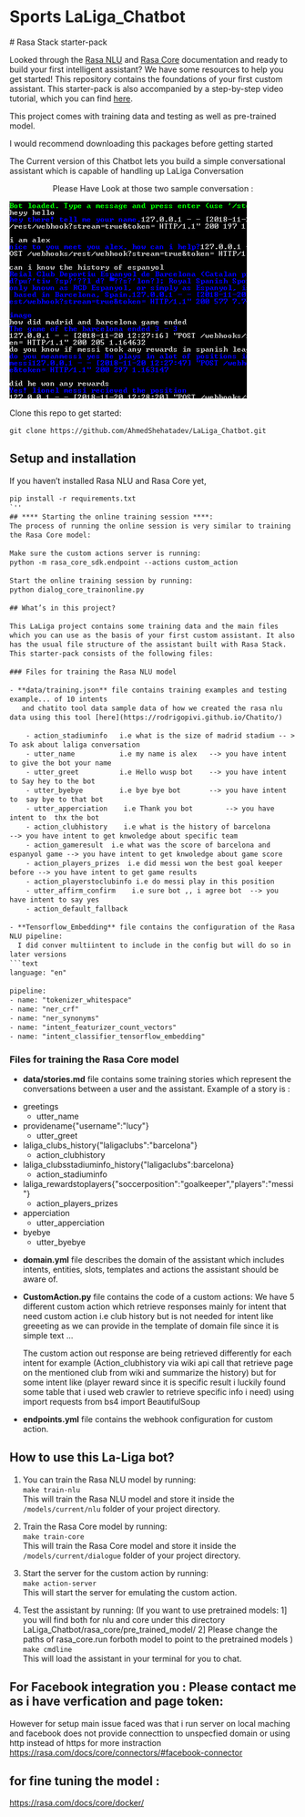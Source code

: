 # Sports LaLiga_Chatbot
﻿# Rasa Stack starter-pack

Looked through the [Rasa NLU](http://rasa.com/docs/nlu/) and [Rasa Core](http://rasa.com/docs/core/) documentation and ready to build your first intelligent assistant? We have some resources to help you get started! This repository contains the foundations of your first custom assistant. This starter-pack is also accompanied by a step-by-step video tutorial, which you can find [here](https://youtu.be/lQZ_x0LRUbI). 

This project comes with training data and testing as well as pre-trained model.

I would recommend downloading this packages before getting started 

The Current version of this Chatbot lets you build a simple conversational assistant which is capable of handling up LaLiga Conversation 


<p align="center">
  Please Have Look at those two sample conversation :
</p>
<p align="left">
  <img src="https://github.com/AhmedShehatadev/LaLiga_Chatbot/blob/master/conv1.png">
</p>

Clone this repo to get started:

```
git clone https://github.com/AhmedShehatadev/LaLiga_Chatbot.git
```
## Setup and installation

If you haven’t installed Rasa NLU and Rasa Core yet,   
```
pip install -r requirements.txt
`''
## **** Starting the online training session ****:
The process of running the online session is very similar to training the Rasa Core model:

Make sure the custom actions server is running:
python -m rasa_core_sdk.endpoint --actions custom_action

Start the online training session by running:
python dialog_core_trainonline.py

## What’s in this project?

This LaLiga project contains some training data and the main files which you can use as the basis of your first custom assistant. It also has the usual file structure of the assistant built with Rasa Stack. This starter-pack consists of the following files:

### Files for training the Rasa NLU model

- **data/training.json** file contains training examples and testing example... of 10 intents 
   and chatito tool data sample data of how we created the rasa nlu data using this tool [here](https://rodrigopivi.github.io/Chatito/) 
	
	- action_stadiuminfo   i.e what is the size of madrid stadium -- > To ask about laliga conversation
	- utter_name	       i.e my name is alex   --> you have intent to give the bot your name
	- utter_greet	       i.e Hello wusp bot    --> you have intent to Say hey to the bot 
	- utter_byebye	       i.e bye bye bot       --> you have intent to  say bye to that bot 
	- utter_apperciation 	i.e Thank you bot        --> you have intent to  thx the bot 
	- action_clubhistory    i.e what is the history of barcelona       --> you have intent to get knwoledge about specific team 
	- action_gameresult  i.e what was the score of barcelona and espanyol game --> you have intent to get knwoledge about game score 
	- action_players_prizes  i.e did messi won the best goal keeper before --> you have intent to get game results
	- action_playerstoclubinfo i.e do messi play in this position 
	- utter_affirm_confirm    i.e sure bot ,, i agree bot  --> you have intent to say yes
	- action_default_fallback
	
- **Tensorflow_Embedding** file contains the configuration of the Rasa NLU pipeline: 
  I did conver multiintent to include in the config but will do so in later versions
```text
language: "en"

pipeline:
- name: "tokenizer_whitespace"
- name: "ner_crf"
- name: "ner_synonyms"
- name: "intent_featurizer_count_vectors"
- name: "intent_classifier_tensorflow_embedding"
```	

### Files for training the Rasa Core model

- **data/stories.md** file contains some training stories which represent the conversations between a user and the assistant.
Example of a story is : 
* greetings
   - utter_name
* providename{"username":"lucy"}
   - utter_greet
* laliga_clubs_history{"laligaclubs":"barcelona"}
   - action_clubhistory
* laliga_clubsstadiuminfo_history{"laligaclubs":barcelona}
   - action_stadiuminfo
* laliga_rewardstoplayers{"soccerposition":"goalkeeper","players":"messi"}
   - action_players_prizes
* apperciation
   - utter_apperciation
* byebye 
   - utter_byebye

- **domain.yml** file describes the domain of the assistant which includes intents, entities, slots, templates and actions the assistant should be aware of.  
- **CustomAction.py** file contains the code of a custom actions:
  We have 5 different custom action which retrieve responses mainly for intent that need custom action i.e club history but is not needed for intent like greeeting as we can provide in the template of domain file since it is simple text ... 
  
  The custom action out response are being retrieved differently for each intent for example (Action_clubhistory via wiki api call that retrieve page on the mentioned club from wiki and summarize the history) but for some intent like (player reward since it is specific result i luckily found some table that i used web crawler to retrieve specific info i need) 
using import requests
from bs4 import BeautifulSoup 

- **endpoints.yml** file contains the webhook configuration for custom action.

## How to use this La-Liga bot? 
1. You can train the Rasa NLU model by running:  
```make train-nlu```  
This will train the Rasa NLU model and store it inside the `/models/current/nlu` folder of your project directory.

2. Train the Rasa Core model by running:  
```make train-core```  
This will train the Rasa Core model and store it inside the `/models/current/dialogue` folder of your project directory.

3. Start the server for the custom action by running:   
```make action-server```  
This will start the server for emulating the custom action.

4. Test the assistant by running:  (If you want to use pretrained models: 1] you will find both for nlu and core under this directory  LaLiga_Chatbot/rasa_core/pre_trained_model/  2] Please change the paths of rasa_core.run forboth model to point to the pretrained models )
```make cmdline```  
This will load the assistant in your terminal for you to chat.

## For Facebook integration you : Please contact me as i have verfication and page token:

However for setup main issue faced was that i run server on local maching and facebook does not provide connecttion to unspecfied domain or using http instead of https for more instraction https://rasa.com/docs/core/connectors/#facebook-connector

## for fine tuning the model : 
https://rasa.com/docs/core/docker/

